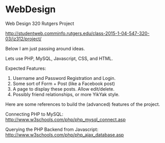 # WebDesign
Web Design 320 Rutgers Project

http://studentweb.comminfo.rutgers.edu/class-2015-1-04-547-320-03/jz312/project/


Below I am just passing around ideas.

Lets use PHP, MySQL, Javascript, CSS, and HTML.

Expected Features:
1. Username and Password Registration and Login.
2. Some sort of Form + Post (like a Facebook post)
3. A page to display these posts. Allow edit/delete.
4. Possibly friend relationships, or more YikYak style.

Here are some references to build the (advanced) features of the project.

Connecting PHP to MySQL: http://www.w3schools.com/php/php_mysql_connect.asp

Querying the PHP Backend from Javascript: http://www.w3schools.com/php/php_ajax_database.asp


